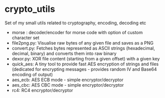 # crypto_utils
Set of my small utils related to cryptography, encoding, decoding etc<br/>
+ morse : decoder/encoder for morse code with option of custom character set<br/>
+ file2png.py: Visualise raw bytes of any given file and saves as a PNG<br/>
+ convert.py: Fetches bytes represented as ASCII strings (hexadecimal, decimal, binary) and converts them into raw binary<br/>
+ dexor.py: XOR file content (starting from a given offset) with a given key<br/>
+ quick_aes: A tiny tool to provide fast AES encryption of strings and files (dedicated for encrypting messages - provides random IV and Base64 encoding of output)<br/>
+ aes_ecb: AES ECB mode - simple encryptor/decryptor<br/>
+ aes_cbc: AES CBC mode - simple encryptor/decryptor<br/>
+ rc4: RC4 encryptor/decryptor<br/>
